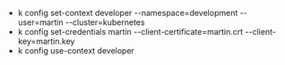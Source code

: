 - k config set-context developer --namespace=development --user=martin --cluster=kubernetes
- k config set-credentials martin --client-certificate=martin.crt --client-key=martin.key
- k config use-context developer
